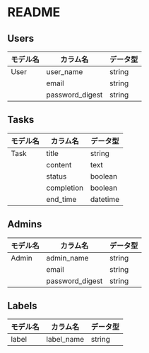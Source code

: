 # README

## Users
|モデル名|カラム名         |データ型|
|-------|---------------|------|
|User   |user_name      |string|
|       |email          |string|
|       |password_digest|string|

## Tasks

|モデル名 |カラム名    |データ型  |
|-------|-----------|--------|
|Task   |title      |string  |
|       |content    |text    |
|       |status     |boolean |
|       |completion |boolean |
|       |end_time   |datetime|


## Admins
|モデル名|カラム名         |データ型|
|-------|---------------|-------|
|Admin  |admin_name     |string |
|       |email          |string |
|       |password_digest|string |

## Labels

|モデル名|カラム名|データ型|
|-------|------|-------|
|label  |label_name|string|
